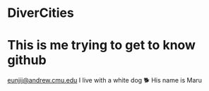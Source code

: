 # DiverCities
# This is me trying to get to know github
eunjij@andrew.cmu.edu
I live with a white dog 🐕
His name is Maru
